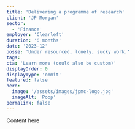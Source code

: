 ```yaml
---
title: 'Delivering a programme of research'
client: 'JP Morgan'
sector:
  - 'Finance'
employer: 'Clearleft'
duration: '6 months'
date: '2023-12'
posse: 'Under resourced, lonely, sucky work.'
tags:
cta: 'Learn more (could also be custom)'
displayOrder: 0
displayType: 'ommit'
featured: false
hero:
  image: '/assets/images/jpmc-logo.jpg'
  imageAlt: 'Poop'
permalink: false
---
```


Content here